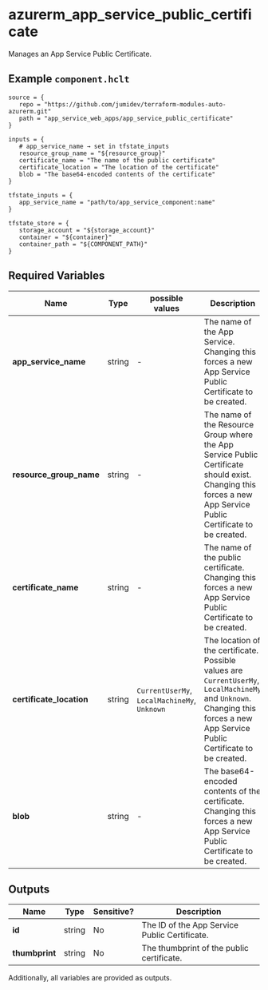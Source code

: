 # azurerm_app_service_public_certificate

Manages an App Service Public Certificate.

## Example `component.hclt`

```hcl
source = {
   repo = "https://github.com/jumidev/terraform-modules-auto-azurerm.git"   
   path = "app_service_web_apps/app_service_public_certificate"   
}

inputs = {
   # app_service_name → set in tfstate_inputs
   resource_group_name = "${resource_group}"   
   certificate_name = "The name of the public certificate"   
   certificate_location = "The location of the certificate"   
   blob = "The base64-encoded contents of the certificate"   
}

tfstate_inputs = {
   app_service_name = "path/to/app_service_component:name"   
}

tfstate_store = {
   storage_account = "${storage_account}"   
   container = "${container}"   
   container_path = "${COMPONENT_PATH}"   
}

```

## Required Variables

| Name | Type |  possible values |  Description |
| ---- | --------- |  ----------- | ----------- |
| **app_service_name** | string |  -  |  The name of the App Service. Changing this forces a new App Service Public Certificate to be created. | 
| **resource_group_name** | string |  -  |  The name of the Resource Group where the App Service Public Certificate should exist. Changing this forces a new App Service Public Certificate to be created. | 
| **certificate_name** | string |  -  |  The name of the public certificate. Changing this forces a new App Service Public Certificate to be created. | 
| **certificate_location** | string |  `CurrentUserMy`, `LocalMachineMy`, `Unknown`  |  The location of the certificate. Possible values are `CurrentUserMy`, `LocalMachineMy` and `Unknown`. Changing this forces a new App Service Public Certificate to be created. | 
| **blob** | string |  -  |  The base64-encoded contents of the certificate. Changing this forces a new App Service Public Certificate to be created. | 



## Outputs

| Name | Type | Sensitive? | Description |
| ---- | ---- | --------- | --------- |
| **id** | string | No  | The ID of the App Service Public Certificate. | 
| **thumbprint** | string | No  | The thumbprint of the public certificate. | 

Additionally, all variables are provided as outputs.
